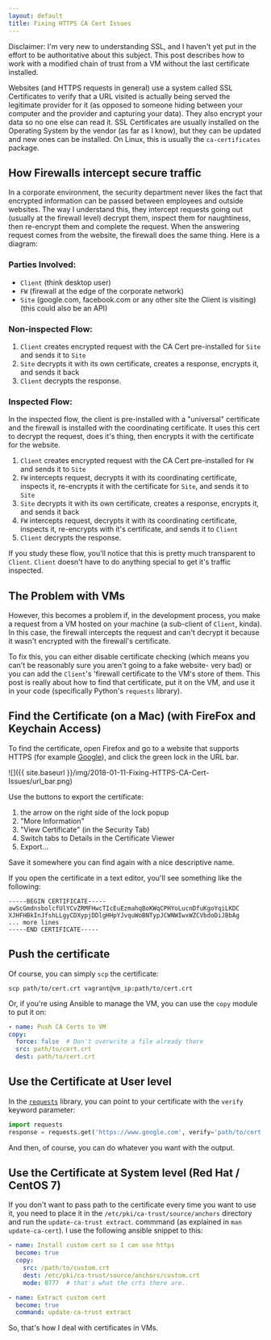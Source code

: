 ```yaml
---
layout: default
title: Fixing HTTPS CA Cert Issues
---
```


Disclaimer: I'm very new to understanding SSL, and I haven't yet put in the
effort to be authoritative about this subject. This post describes how to work
with a modified chain of trust from a VM without the last certificate installed.

Websites (and HTTPS requests in general) use a system called SSL Certificates to
verify that a URL visited is actually being served the legitimate provider for
it (as opposed to someone hiding between your computer and the provider and
capturing your data). They also encrypt your data so no one else can read it. SSL
Certificates are usually installed on the Operating System by the vendor (as far
as I know), but they can be updated and new ones can be installed. On Linux,
this is usually the `ca-certificates` package.

## How Firewalls intercept secure traffic

In a corporate environment, the security department never likes the fact
that encrypted information can be passed between employees and outside
websites. The way I understand this, they intercept requests going out
(usually at the firewall level) decrypt them, inspect them for naughtiness, then
re-encrypt them and complete the request. When the answering request comes from
the website, the firewall does the same thing. Here is a diagram:

### Parties Involved:

- `Client` (think desktop user)
- `FW` (firewall at the edge of the corporate network)
- `Site` (google.com, facebook.com or any other site the Client is visiting) (this
  could also be an API)

### Non-inspected Flow:

1. `Client` creates encrypted request with the CA Cert pre-installed for `Site` and sends it
  to `Site`
1. `Site` decrypts it with its own certificate, creates a response, encrypts it,
  and sends it back
1. `Client` decrypts the response.

### Inspected Flow:

In the inspected flow, the client is pre-installed with a "universal"
certificate and the firewall is installed with the coordinating certificate. It
uses this cert to decrypt the request, does it's thing, then encrypts it with
the certificate for the website.

1. `Client` creates encrypted request with the CA Cert pre-installed for `FW` and
  sends it to `Site`
1. `FW` intercepts request, decrypts it with its coordinating certificate,
  inspects it, re-encrypts it with the certificate for `Site`, and sends it to
  `Site`
1. `Site` decrypts it with its own certificate, creates a response, encrypts it,
  and sends it back
1. `FW` intercepts request, decrypts it with its coordinating certificate,
  inspects it, re-encrypts with it's certificate, and sends it to `Client`
1. `Client` decrypts the response.

If you study these flow, you'll notice that this is pretty much transparent to
`Client`. `Client` doesn't have to do anything special to get it's traffic
inspected.

## The Problem with VMs

However, this becomes a problem if, in the development process, you make a
request from a VM hosted on your machine (a sub-client of `Client`, kinda). In
this case, the firewall intercepts the request and can't decrypt it because it
wasn't encrypted with the firewall's certificate.

To fix this, you can either disable certificate checking (which means you can't
be reasonably sure you aren't going to a fake website- very bad) or you can add
the `Client`'s 'firewall certificate to the VM's store of them. This post is
really about how to find that certificate, put it on the VM, and use it in your
code (specifically Python's `requests` library).

## Find the Certificate (on a Mac) (with FireFox and Keychain Access)

To find the certificate, open Firefox and go to a website that supports HTTPS
(for example [Google](https://www.google.com/)), and click the green lock in the
URL bar.

![]({{ site.baseurl }}/img/2018-01-11-Fixing-HTTPS-CA-Cert-Issues/url_bar.png)

Use the buttons to export the certificate:

1. the arrow on the right side of the lock popup
1. "More Information"
1. "View Certificate" (in the Security Tab)
1. Switch tabs to Details in the Certificate Viewer
1. Export...

Save it somewhere you can find again with a nice descriptive name.

If you open the certificate in a text editor, you'll see something like the
following:

```
-----BEGIN CERTIFICATE-----
awScGmdnsbolcfUlYCvZRMFHwcTIcEuEzmahqBoKWqCPHYoLucnDfuKgoYqiLKDC
XJHFHBkInJfshLLgyCDXypjDDlgHHpYJvquWoBNTypJCWNWIwxWZCVbdoDiJBbAg
... more lines
-----END CERTIFICATE-----
```

## Push the certificate

Of course, you can simply `scp` the certificate:

`scp path/to/cert.crt vagrant@vm_ip:path/to/cert.crt`

Or, if you're using Ansible to manage the VM, you can use the `copy` module to
put it on:


```yaml
- name: Push CA Certs to VM
copy:
  force: false  # Don't overwrite a file already there
  src: path/to/cert.crt
  dest: path/to/cert.crt
```

## Use the Certificate at User level

In the
[`requests`](http://docs.python-requests.org/en/master/user/advanced/#ssl-cert-verification)
library, you can point to your certificate with the `verify`
keyword parameter:

```python
import requests
response = requests.get('https://www.google.com', verify='path/to/cert.crt')
```

And then, of course, you can do whatever you want with the output.

## Use the Certificate at System level (Red Hat / CentOS 7)

If you don't want to pass path to the certificate every time you want to use it,
you need to place it in the `/etc/pki/ca-trust/source/anchors` directory and run
the `update-ca-trust extract`. commmand (as explained in `man update-ca-cert`). 
I use the following ansible snippet to this:

```yaml
- name: Install custom cert so I can use https
  become: true
  copy:
    src: /path/to/custom.crt
    dest: /etc/pki/ca-trust/source/anchors/custom.crt
    mode: 0777  # that's what the crts there are..

- name: Extract custom cert
  become: true
  command: update-ca-trust extract
```

So, that's how I deal with certificates in VMs.
